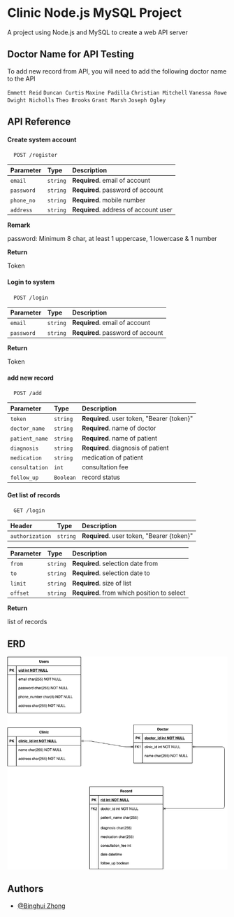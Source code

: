 
# Clinic Node.js MySQL Project

A project using Node.js and MySQL to create a web API server


## Doctor Name for API Testing

To add new record from API, you will need to add the following doctor name to the API

`Emmett Reid`
`Duncan Curtis`
`Maxine Padilla`
`Christian Mitchell`
`Vanessa Rowe`
`Dwight Nicholls`
`Theo Brooks`
`Grant Marsh`
`Joseph Ogley`

  
## API Reference

#### Create system account

```http
  POST /register
```

| Parameter | Type     | Description                |
| :-------- | :------- | :------------------------- |
| `email` | `string` | **Required**. email of account |
| `password` | `string` | **Required**. password of account |
| `phone_no` | `string` | **Required**. mobile number |
| `address` | `string` | **Required**. address of account user |

**Remark**

password: Minimum 8 char, at least 1 uppercase, 1 lowercase & 1 number

**Return**

Token 

#### Login to system

```http
  POST /login
```

| Parameter | Type     | Description                       |
| :-------- | :------- | :-------------------------------- |
| `email` | `string` | **Required**. email of account |
| `password` | `string` | **Required**. password of account |

**Return**

Token 

#### add new record

```http
  POST /add
```

| Parameter | Type     | Description                       |
| :-------- | :------- | :-------------------------------- |
| `token` | `string` | **Required**. user token, "Bearer {token}" |
| `doctor_name` | `string` | **Required**. name of doctor |
| `patient_name` | `string` | **Required**. name of patient |
| `diagnosis` | `string` | **Required**. diagnosis of patient |
| `medication` | `string` |  medication of patient |
| `consultation` | `int` | consultation fee |
| `follow_up` | `Boolean` | record status |


#### Get list of records

```http
  GET /login
```

| Header | Type     | Description                       |
| :-------- | :------- | :-------------------------------- |
| `authorization` | `string` | **Required**. user token, "Bearer {token}" |


| Parameter | Type     | Description                       |
| :-------- | :------- | :-------------------------------- |
| `from` | `string` | **Required**. selection date from |
| `to` | `string` | **Required**. selection date to |
| `limit` | `string` | **Required**. size of list |
| `offset` | `string` | **Required**. from which position to select |


**Return**

list of records
  
## ERD

![ERD](https://github.com/BinghuiZ/clinic_node_mysql/blob/master/images/Clinic_ERD.png)

  
## Authors

- [@Binghui Zhong](https://github.com/BinghuiZ)

  